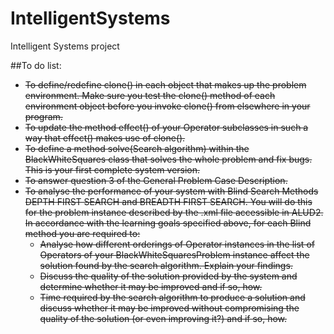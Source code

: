 IntelligentSystems
==================

Intelligent Systems project

##To do list:

* ~~To define/redefine clone() in each object that makes up the problem environment. Make sure you test the clone() method of each environment object before you invoke clone() from elsewhere in your program.~~
* ~~To update the method effect() of your Operator subclasses in such a way that effect() makes use of clone().~~
* ~~To define a method solve(Search algorithm) within the BlackWhiteSquares class that solves the whole problem and fix bugs. This is your first complete system version.~~
* ~~To answer question 3 of the General Problem Case Description.~~
* ~~To analyse the performance of your system with Blind Search Methods DEPTH FIRST SEARCH and BREADTH FIRST SEARCH. You will do this for the problem instance described by the .xml file accessible in ALUD2. In accordance with the learning goals specified above, for each Blind method you are required to:~~
	* ~~Analyse how different orderings of Operator instances in the list of Operators of your BlackWhiteSquaresProblem instance affect the solution found by the search algorithm. Explain your findings.~~
	* ~~Discuss the quality of the solution provided by the system and determine whether it may be improved and if so, how.~~
	* ~~Time required by the search algorithm to produce a solution and discuss whether it may be improved without compromising the quality of the solution (or even improving it?) and if so, how.~~

